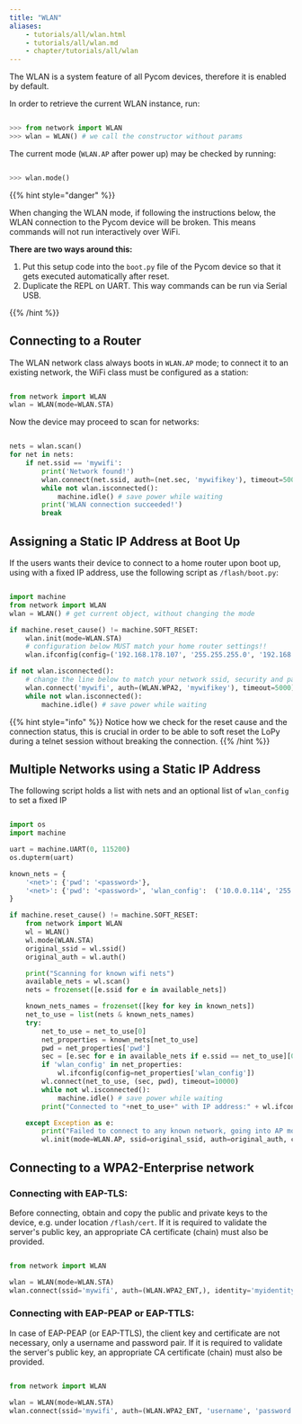 ```yaml
---
title: "WLAN"
aliases:
    - tutorials/all/wlan.html
    - tutorials/all/wlan.md
    - chapter/tutorials/all/wlan
---
```


The WLAN is a system feature of all Pycom devices, therefore it is enabled by default.

In order to retrieve the current WLAN instance, run:

```python

>>> from network import WLAN
>>> wlan = WLAN() # we call the constructor without params
```

The current mode (`WLAN.AP` after power up) may be checked by running:

```python

>>> wlan.mode()
```

{{% hint style="danger" %}}

When changing the WLAN mode, if following the instructions below, the WLAN connection to the Pycom device will be broken. This means commands will not run interactively over WiFi.

**There are two ways around this:**

1. Put this setup code into the `boot.py` file of the Pycom device so that it gets executed automatically after reset.
2. Duplicate the REPL on UART. This way commands can be run via Serial USB.


{{% /hint %}}

## Connecting to a Router

The WLAN network class always boots in `WLAN.AP` mode; to connect it to an existing network, the WiFi class must be configured as a station:

```python

from network import WLAN
wlan = WLAN(mode=WLAN.STA)
```

Now the device may proceed to scan for networks:

```python

nets = wlan.scan()
for net in nets:
    if net.ssid == 'mywifi':
        print('Network found!')
        wlan.connect(net.ssid, auth=(net.sec, 'mywifikey'), timeout=5000)
        while not wlan.isconnected():
            machine.idle() # save power while waiting
        print('WLAN connection succeeded!')
        break
```

## Assigning a Static IP Address at Boot Up

If the users wants their device to connect to a home router upon boot up, using with a fixed IP address, use the following script as `/flash/boot.py`:

```python

import machine
from network import WLAN
wlan = WLAN() # get current object, without changing the mode

if machine.reset_cause() != machine.SOFT_RESET:
    wlan.init(mode=WLAN.STA)
    # configuration below MUST match your home router settings!!
    wlan.ifconfig(config=('192.168.178.107', '255.255.255.0', '192.168.178.1', '8.8.8.8'))

if not wlan.isconnected():
    # change the line below to match your network ssid, security and password
    wlan.connect('mywifi', auth=(WLAN.WPA2, 'mywifikey'), timeout=5000)
    while not wlan.isconnected():
        machine.idle() # save power while waiting
```

{{% hint style="info" %}}
Notice how we check for the reset cause and the connection status, this is crucial in order to be able to soft reset the LoPy during a telnet session without breaking the connection.
{{% /hint %}}

## Multiple Networks using a Static IP Address

The following script holds a list with nets and an optional list of `wlan_config` to set a fixed IP

```python

import os
import machine

uart = machine.UART(0, 115200)
os.dupterm(uart)

known_nets = {
    '<net>': {'pwd': '<password>'},
    '<net>': {'pwd': '<password>', 'wlan_config':  ('10.0.0.114', '255.255.0.0', '10.0.0.1', '10.0.0.1')}, # (ip, subnet_mask, gateway, DNS_server)
}

if machine.reset_cause() != machine.SOFT_RESET:
    from network import WLAN
    wl = WLAN()
    wl.mode(WLAN.STA)
    original_ssid = wl.ssid()
    original_auth = wl.auth()

    print("Scanning for known wifi nets")
    available_nets = wl.scan()
    nets = frozenset([e.ssid for e in available_nets])

    known_nets_names = frozenset([key for key in known_nets])
    net_to_use = list(nets & known_nets_names)
    try:
        net_to_use = net_to_use[0]
        net_properties = known_nets[net_to_use]
        pwd = net_properties['pwd']
        sec = [e.sec for e in available_nets if e.ssid == net_to_use][0]
        if 'wlan_config' in net_properties:
            wl.ifconfig(config=net_properties['wlan_config'])
        wl.connect(net_to_use, (sec, pwd), timeout=10000)
        while not wl.isconnected():
            machine.idle() # save power while waiting
        print("Connected to "+net_to_use+" with IP address:" + wl.ifconfig()[0])

    except Exception as e:
        print("Failed to connect to any known network, going into AP mode")
        wl.init(mode=WLAN.AP, ssid=original_ssid, auth=original_auth, channel=6, antenna=WLAN.INT_ANT)
```

## Connecting to a WPA2-Enterprise network

### Connecting with EAP-TLS:

Before connecting, obtain and copy the public and private keys to the device, e.g. under location `/flash/cert`. If it is required to validate the server's public key, an appropriate CA certificate (chain) must also be provided.

```python

from network import WLAN

wlan = WLAN(mode=WLAN.STA)
wlan.connect(ssid='mywifi', auth=(WLAN.WPA2_ENT,), identity='myidentity', ca_certs='/flash/cert/ca.pem', keyfile='/flash/cert/client.key', certfile='/flash/cert/client.crt')
```

### Connecting with EAP-PEAP or EAP-TTLS:

In case of EAP-PEAP (or EAP-TTLS), the client key and certificate are not necessary, only a username and password pair. If it is required to validate the server's public key, an appropriate CA certificate (chain) must also be provided.

```python

from network import WLAN

wlan = WLAN(mode=WLAN.STA)
wlan.connect(ssid='mywifi', auth=(WLAN.WPA2_ENT, 'username', 'password'), identity='myidentity', ca_certs='/flash/cert/ca.pem')
```

